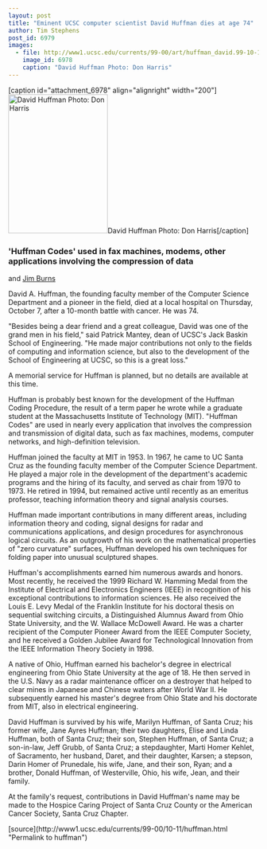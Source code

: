 ```yaml
---
layout: post
title: "Eminent UCSC computer scientist David Huffman dies at age 74"
author: Tim Stephens
post_id: 6979
images:
  - file: http://www1.ucsc.edu/currents/99-00/art/huffman_david.99-10-11.jpg
    image_id: 6978
    caption: "David Huffman Photo: Don Harris"
---
```


[caption id="attachment_6978" align="alignright" width="200"]<a href="http://localhost/mysite/wp-content/uploads/1999/10/huffman_david.99-10-11.jpg"><img class="size-full wp-image-6978" src="http://localhost/mysite/wp-content/uploads/1999/10/huffman_david.99-10-11.jpg" alt="David Huffman Photo: Don Harris" width="200" height="279" /></a>David Huffman Photo: Don Harris[/caption]
<h3>
  'Huffman Codes' used in fax machines, modems, other applications involving the compression of data
</h3>
<p>
  and <a href="mailto:jrburns@cats.ucsc.edu">Jim Burns</a>
</p>
<p>
  David A. Huffman, the founding faculty member of the Computer Science Department and a pioneer in the field, died at a local hospital on Thursday, October 7, after a 10-month battle with cancer. He was 74.
</p>"Besides being a dear friend and a great colleague, David was one of the grand men in his field," said Patrick Mantey, dean of UCSC's Jack Baskin School of Engineering. "He made major contributions not only to the fields of computing and information science, but also to the development of the School of Engineering at UCSC, so this is a great loss."
<p>
  A memorial service for Huffman is planned, but no details are available at this time.
</p>
<p>
  Huffman is probably best known for the development of the Huffman Coding Procedure, the result of a term paper he wrote while a graduate student at the Massachusetts Institute of Technology (MIT). "Huffman Codes" are used in nearly every application that involves the compression and transmission of digital data, such as fax machines, modems, computer networks, and high-definition television.
</p>
<p>
  Huffman joined the faculty at MIT in 1953. In 1967, he came to UC Santa Cruz as the founding faculty member of the Computer Science Department. He played a major role in the development of the department's academic programs and the hiring of its faculty, and served as chair from 1970 to 1973. He retired in 1994, but remained active until recently as an emeritus professor, teaching information theory and signal analysis courses.
</p>
<p>
  Huffman made important contributions in many different areas, including information theory and coding, signal designs for radar and communications applications, and design procedures for asynchronous logical circuits. As an outgrowth of his work on the mathematical properties of "zero curvature" surfaces, Huffman developed his own techniques for folding paper into unusual sculptured shapes.
</p>
<p>
  Huffman's accomplishments earned him numerous awards and honors. Most recently, he received the 1999 Richard W. Hamming Medal from the Institute of Electrical and Electronics Engineers (IEEE) in recognition of his exceptional contributions to information sciences. He also received the Louis E. Levy Medal of the Franklin Institute for his doctoral thesis on sequential switching circuits, a Distinguished Alumnus Award from Ohio State University, and the W. Wallace McDowell Award. He was a charter recipient of the Computer Pioneer Award from the IEEE Computer Society, and he received a Golden Jubilee Award for Technological Innovation from the IEEE Information Theory Society in 1998.
</p>
<p>
  A native of Ohio, Huffman earned his bachelor's degree in electrical engineering from Ohio State University at the age of 18. He then served in the U.S. Navy as a radar maintenance officer on a destroyer that helped to clear mines in Japanese and Chinese waters after World War II. He subsequently earned his master's degree from Ohio State and his doctorate from MIT, also in electrical engineering.
</p>
<p>
  David Huffman is survived by his wife, Marilyn Huffman, of Santa Cruz; his former wife, Jane Ayres Huffman; their two daughters, Elise and Linda Huffman, both of Santa Cruz; their son, Stephen Huffman, of Santa Cruz; a son-in-law, Jeff Grubb, of Santa Cruz; a stepdaughter, Marti Homer Kehlet, of Sacramento, her husband, Daret, and their daughter, Karsen; a stepson, Darin Homer of Prunedale, his wife, Jane, and their son, Ryan; and a brother, Donald Huffman, of Westerville, Ohio, his wife, Jean, and their family.
</p>
<p>
  At the family's request, contributions in David Huffman's name may be made to the Hospice Caring Project of Santa Cruz County or the American Cancer Society, Santa Cruz Chapter.
</p>
<p>

</p>
[source](http://www1.ucsc.edu/currents/99-00/10-11/huffman.html "Permalink to huffman")
